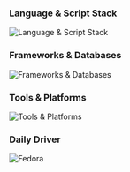 ### Language & Script Stack
![Language & Script Stack](https://simpleskill.icons.workers.dev/svg?i=typescript,nixos,lua,gnubash&theme=light)

### Frameworks & Databases
![Frameworks & Databases](https://simpleskill.icons.workers.dev/svg?i=angular,hono,sqlite,postgresql&theme=light)

### Tools & Platforms
![Tools & Platforms](https://simpleskill.icons.workers.dev/svg?i=git,neovim,vault,nodedotjs,bun,podman,ollama,github,cloudflare,firebase,googlecloud&theme=light)

### Daily Driver
![Fedora](https://simpleskill.icons.workers.dev/svg?i=fedora&theme=light)
